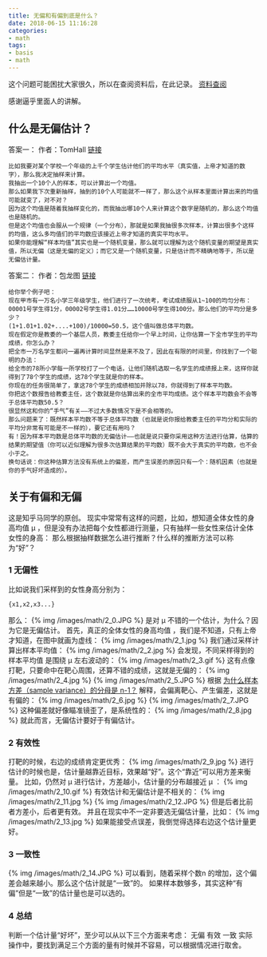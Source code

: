 ```yaml
---
title: 无偏和有偏到底是什么？
date: 2018-06-15 11:16:28
categories:
- math
tags:
- basis
- math
---
```

这个问题可能困扰大家很久，所以在查阅资料后，在此记录。
[资料查阅](https://www.zhihu.com/question/22983179)
<!-- more -->
感谢逼乎里面人的讲解。
## 什么是无偏估计？
答案一：
作者：TomHall
[链接](https://www.zhihu.com/question/22983179/answer/23470969)

	比如我要对某个学校一个年级的上千个学生估计他们的平均水平（真实值，上帝才知道的数字），那么我决定抽样来计算。
	我抽出一个10个人的样本，可以计算出一个均值。
	那么如果我下次重新抽样，抽到的10个人可能就不一样了，那么这个从样本里面计算出来的均值可能就变了，对不对？
	因为这个均值是随着我抽样变化的，而我抽出哪10个人来计算这个数字是随机的，那么这个均值也是随机的。
	但是这个均值也会服从一个规律（一个分布），那就是如果我抽很多次样本，计算出很多个这样的均值，这么多均值们的平均数应该接近上帝才知道的真实平均水平。
	如果你能理解“样本均值”其实也是一个随机变量，那么就可以理解为这个随机变量的期望是真实值，所以无偏（这是无偏的定义）；而它又是一个随机变量，只是估计而不精确地等于，所以是无偏估计量。
	
答案二：
作者：包龙图
[链接](https://www.zhihu.com/question/22983179/answer/23472111)

	给你举个例子吧：
	现在甲市有一万名小学三年级学生，他们进行了一次统考，考试成绩服从1~100的均匀分布：
	00001号学生得1分，00002号学生得1.01分……10000号学生得100分。那么他们的平均分是多少？
	(1+1.01+1.02+....+100)/10000=50.5，这个值叫做总体平均数。
	现在假定你是教委的一个基层人员，教委主任给你一个早上时间，让你估算一下全市学生的平均成绩，你怎么办？
	把全市一万名学生都问一遍再计算时间显然是来不及了，因此在有限的时间里，你找到了一个聪明的办法：
	给全市的78所小学每一所学校打了一个电话，让他们随机选取一名学生的成绩报上来，这样你就得到了78个学生的成绩，这78个学生就是你的样本。
	你现在的任务很简单了，拿这78个学生的成绩相加并除以78，你就得到了样本平均数。
	你把这个数报告给教委主任，这个数就是你估算出来的全市平均成绩。这个样本平均数会不会等于总体平均数50.5？
	很显然这和你的“手气”有关——不过大多数情况下是不会相等的。
	那么问题来了：既然样本平均数不等于总体平均数（也就是说你报给教委主任的平均分和实际的平均分非常有可能是不一样的），要它还有用吗？
	有！因为样本平均数是总体平均数的无偏估计——也就是说只要你采用这种方法进行估算，估算的结果的期望值（你可以近似理解为很多次估算结果的平均数）既不会大于真实的平均数，也不会小于之。
	换句话说：你这种估算方法没有系统上的偏差，而产生误差的原因只有一个：随机因素（也就是你的手气好坏造成的）。

## 关于有偏和无偏
这是知乎马同学的原创。
现实中常常有这样的问题，比如，想知道全体女性的身高均值 μ ，但是没有办法把每个女性都进行测量，只有抽样一些女性来估计全体女性的身高：
那么根据抽样数据怎么进行推断？什么样的推断方法可以称为“好”？
### 1 无偏性
比如说我们采样到的女性身高分别为：

	{x1,x2,x3...}

那么：
{% img /images/math/2_0.JPG %}
是对 μ 不错的一个估计，为什么？因为它是无偏估计。
首先，真正的全体女性的身高均值  ，我们是不知道，只有上帝才知道，在图中就画为虚线：
{% img /images/math/2_1.jpg %}
我们通过采样计算出样本平均值：
{% img /images/math/2_2.jpg %}
会发现，不同采样得到的样本平均值 是围绕 μ 左右波动的：
{% img /images/math/2_3.gif %}
这有点像打靶，只要命中在靶心周围，还算不错的成绩，这就是无偏的：
{% img /images/math/2_4.jpg %}
{% img /images/math/2_5.JPG %}
根据
[为什么样本方差（sample variance）的分母是 n-1？](https://benpaodewoniu.github.io/2018/06/15/math3/)
解释，会偏离靶心、产生偏差，这就是有偏的：
{% img /images/math/2_6.jpg %}
{% img /images/math/2_7.JPG %}
这种偏差就好像瞄准镜歪了，是系统性的：
{% img /images/math/2_8.jpg %}
就此而言，无偏估计要好于有偏估计。
### 2 有效性
打靶的时候，右边的成绩肯定更优秀：
{% img /images/math/2_9.jpg %}
进行估计的时候也是，估计量越靠近目标，效果越“好”。这个“靠近”可以用方差来衡量。
比如，仍然对 μ 进行估计，方差越小，估计量的分布越接近 μ ：
{% img /images/math/2_10.gif %}
有效估计和无偏估计是不相关的：
{% img /images/math/2_11.jpg %}
{% img /images/math/2_12.JPG %}
但是后者比前者方差小，后者更有效。
并且在现实中不一定非要选无偏估计量，比如：
{% img /images/math/2_13.jpg %}
如果能接受点误差，我倒觉得选择右边这个估计量更好。
### 3 一致性
{% img /images/math/2_14.JPG %}
可以看到，随着采样个数n 的增加，这个偏差会越来越小。那么这个估计就是“一致”的。
如果样本数够多，其实这种“有偏”但是“一致”的估计量也是可以选的。
### 4 总结
判断一个估计量“好坏”，至少可以从以下三个方面来考虑：
无偏
有效
一致
实际操作中，要找到满足三个方面的量有时候并不容易，可以根据情况进行取舍。



